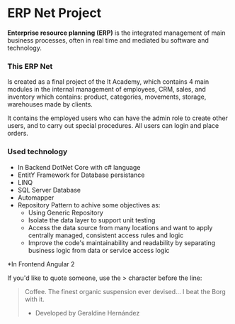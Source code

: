 ﻿# ERP Net Project

**Enterprise resource planning (ERP)** is the integrated management of main business processes, often in real time and mediated bu software and technology.
### This ERP Net
Is created as a final project of the It Academy, which contains 4 main modules in the internal management of employees, CRM, sales, and inventory which contains: product, categories, movements, storage, warehouses made by clients.

It contains the employed users who can have the admin role to create other users, and to carry out special procedures. All users can login and place orders.

### Used technology

* In Backend DotNet Core with c# language
* EntitY Framework for Database persistance
* LINQ
* SQL Server Database
* Automapper
* Repository Pattern to achive some objectives as: 
	* Using Generic Repository
	* Isolate the data layer to support unit testing
	* Access the data source from many locations and want to apply centrally managed, consistent access rules and logic
	* Improve the code's maintainability and readability by separating business logic from data or service access logic

*In Frontend Angular 2

If you'd like to quote someone, use the > character before the line:

> Coffee. The finest organic suspension ever devised... I beat the Borg with it.
> - Developed by Geraldine Hernández